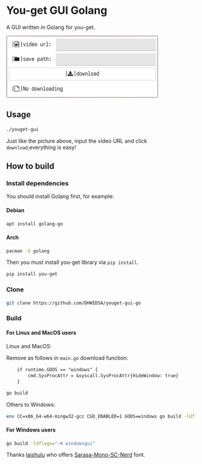 # You-get GUI Golang

A GUI written in Golang for you-get.

![Image](./images/2022-01-28_17-52.png)

## Usage

```sh
./youget-gui
```

Just like the picture above, input the video
URL and click `download`,everything is easy!

## How to build

### Install dependencies

You should install Golang first, for example:

#### Debian

```sh
apt install golang-go
```

#### Arch

```sh
pacman -S golang
```

Then you must install you-get library via `pip install`.

```sh
pip install you-get
```

### Clone

```sh
git clone https://github.com/DHWIDSA/youget-gui-go
```

### Build

#### For Linux and MacOS users

Linux and MacOS:

Remove as follows in `main.go` download function:

```Golang
	if runtime.GOOS == "windows" {
		cmd.SysProcAttr = &syscall.SysProcAttr{HideWindow: true}
	}
```

```sh
go build
```

Others to Windows:

```sh
env CC=x86_64-w64-mingw32-gcc CGO_ENABLED=1 GOOS=windows go build -ldflags="-H windowsgui"
```

#### For Windows users

```sh
go build -ldflags="-H windowsgui"
```

Thanks [laishulu](https://github.com/laishulu) who offers [Sarasa-Mono-SC-Nerd](https://github.com/laishulu/Sarasa-Mono-SC-Nerd) font.

